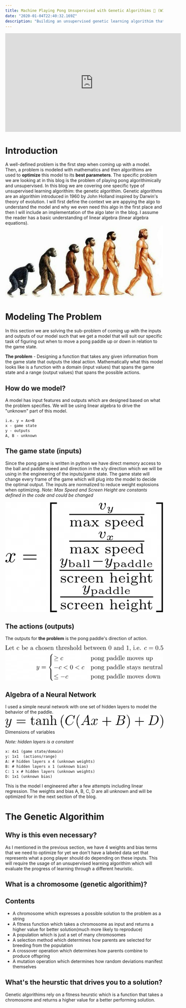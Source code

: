 ```yaml
---
title: Machine Playing Pong Unsupervised with Genetic Algorithims 🧬 (WIP)
date: "2020-01-04T22:40:32.169Z"
description: "Building an unsupervised genetic learning algorithim that learns to play pong in 15 minutes in Python."
---
```


<iframe width="560" height="315" src="https://www.youtube.com/embed/mFOKdGye7vY?si=sZ30L3uJBAeZhTZl" title="YouTube video player" frameborder="0" allow="accelerometer; autoplay; clipboard-write; encrypted-media; gyroscope; picture-in-picture; web-share" referrerpolicy="strict-origin-when-cross-origin" allowfullscreen></iframe>

# Introduction

A well-defined problem is the first step when coming up with a model.
Then, a problem is modeled with mathematics and then algorithims are used to **optimize** this model to its **best parameters**.
The specific problem we are looking at in this blog is the problem of playing pong algorithimically and unsupervised.
In this blog we are covering one specific type of unsupervised learning algorithim: the genetic algorithim.
Genetic algorithms are an algorithim introduced in 1960 by John Holland inspired by Darwin's theory of evolution.
I will first define the context we are appying the algo to understand the model and why we even need this algo in the first place and then I will include an implementation of the algo later in the blog.
I assume the reader has a basic understanding of linear algebra (linear algebra equations).
![Evolution](./evolution.jpg)

# Modeling The Problem

In this section we are solving the sub-problem of coming up with the inputs and outputs of our model such that we get a model that will suit our specific task of figuring out when to move a pong paddle up or down in relation to the game state.

**The problem** - Designing a function that takes any given information from the game state that outputs the ideal action. Mathematically what this model looks like is a function with a domain (input values) that spans the game state and a range (output values) that spans the possible actions.

## How do we model?

A model has input features and outputs which are designed based on what the problem specifies. We will be using linear algebra to drive the "unknown" part of this model.

```
i.e. y = Ax+B
x - game state
y - outputs
A, B - unknown
```

## The game state (inputs)

Since the pong game is written in python we have direct memory access to the ball and paddle speed and direction in the x/y direction which we will be using in the engineering of the inputs/game state. The game state will change every frame of the game which will plug into the model to decide the optimal output. The inputs are normalized to reduce weight explosions when optimizing.
*Note: Max Speed and Screen Height are constants defined in the code and could be changed*

![The inputs](./inputs.png)

## The actions (outputs)

The outputs for **the problem** is the pong paddle's direction of action.

![The outputs](./outputs.png)

## Algebra of a Neural Network

I used a simple neural network with one set of hidden layers to model the behavior of the paddle.
![The outputs](./model.png)
Dimensions of variables

*Note: hidden layers is a constant*

```
x: 4x1 (game state/domain)
y: 1x1  (actions/range)
A: # hidden layers x 4 (unknown weights)
B: # hidden layers x 1 (unknown bias)
C: 1 x # hidden layers (unknown weights)
D: 1x1 (unknown bias)
```

This is the model I engineered after a few attempts including linear regression. The weights and bias A, B, C, D are all unknown and will be optimized for in the next section of the blog.

# The Genetic Algorithim

## Why is this even necessary?

As I mentioned in the previous section, we have 4 weights and bias terms that we need to optimize for yet we don't have a labeled data set that represents what a pong player should do depending on these inputs. This will require the usage of an unsupervised learning algorithim which will evaluate the progress of learning through a different heuristic.

## What is a chromosome (genetic algorithim)?

## Contents

* A chromosome which expresses a possible solution to the problem as a string
* A fitness function which takes a chromosome as input and returns a higher value for better solution(much more likely to reproduce)
* A population which is just a set of many chromosomes
* A selection method which determines how parents are selected for breeding from the population
* A crossover operation which determines how parents combine to produce offspring
* A mutation operation which determines how random deviations manifest themselves

## What's the heurstic that drives you to a solution?

Genetic algorithims rely on a fitness heurstic which is a function that takes a chromosome and returns a higher value for a better performing solution.
